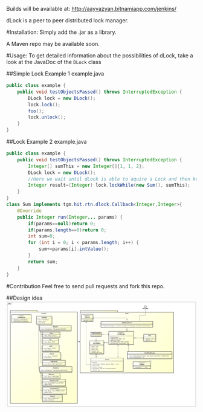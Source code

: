 Builds will be available at:
http://aayvazyan.bitnamiapp.com/jenkins/

dLock is a peer to peer distributed lock manager.


#Installation:
Simply add the .jar as a library.

A Maven repo may be available soon. 

#Usage:
To get detailed information about the possibilities of dLock, take a look at the JavaDoc of the `DLock` class

##Simple Lock Example 1
example.java
```java
public class example {
    public void testObjectsPassed() throws InterruptedException {
        DLock lock = new DLock();
        lock.lock();
        foo();
        lock.unlock();
    }
}
```

##Lock Example 2
example.java
```java
public class example {
    public void testObjectsPassed() throws InterruptedException {
        Integer[] sumThis = new Integer[]{1, 1, 2};
        DLock lock = new DLock();
        //Here we wait until dLock is able to aquire a Lock and then keep the lock until Sum finished its run() call
        Integer result=(Integer) lock.lockWhile(new Sum(), sumThis);
    }
}
class Sum implements tgm.hit.rtn.dlock.Callback<Integer,Integer>{
    @Override
    public Integer run(Integer... params) {
        if(params==null)return 0;
        if(params.length==0)return 0;
        int sum=0;
        for (int i = 0; i < params.length; i++) {
            sum+=params[i].intValue();
        }
        return sum;
    }
}
```

#Contribution
Feel free to send pull requests and fork this repo.

##Design idea
![alt text](docs/Class_Diagram.png "Logo Title Text 1")